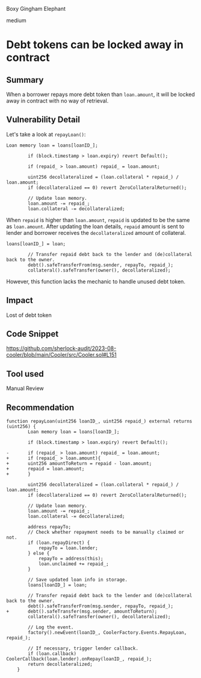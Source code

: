Boxy Gingham Elephant

medium

# Debt tokens can be locked away in contract
## Summary
When a borrower repays more debt token than `loan.amount`, it will be locked away in contract with no way of retrieval.
## Vulnerability Detail
Let's take a look at `repayLoan()`:
```solidity
Loan memory loan = loans[loanID_];

        if (block.timestamp > loan.expiry) revert Default();

        if (repaid_ > loan.amount) repaid_ = loan.amount;

        uint256 decollateralized = (loan.collateral * repaid_) / loan.amount;
        if (decollateralized == 0) revert ZeroCollateralReturned();

        // Update loan memory.
        loan.amount -= repaid_;
        loan.collateral -= decollateralized;
```
When `repaid` is higher than `loan.amount`, `repaid` is updated to be the same as `loan.amount`. After updating the loan details, 
`repaid` amount is sent to lender and borrower receives the `decollateralized` amount of collateral.
```solidity
loans[loanID_] = loan;

        // Transfer repaid debt back to the lender and (de)collateral back to the owner.
        debt().safeTransferFrom(msg.sender, repayTo, repaid_);
        collateral().safeTransfer(owner(), decollateralized);
```
However, this function lacks the mechanic to handle unused debt token.

## Impact
Lost of debt token

## Code Snippet
https://github.com/sherlock-audit/2023-08-cooler/blob/main/Cooler/src/Cooler.sol#L151
## Tool used

Manual Review

## Recommendation
```solidity
function repayLoan(uint256 loanID_, uint256 repaid_) external returns (uint256) {
        Loan memory loan = loans[loanID_];

        if (block.timestamp > loan.expiry) revert Default();

-       if (repaid_ > loan.amount) repaid_ = loan.amount;
+       if (repaid_ > loan.amount){
+       uint256 amountToReturn = repaid - loan.amount;
+       repaid = loan.amount;
+       }    

        uint256 decollateralized = (loan.collateral * repaid_) / loan.amount;
        if (decollateralized == 0) revert ZeroCollateralReturned();

        // Update loan memory.
        loan.amount -= repaid_;
        loan.collateral -= decollateralized;

        address repayTo;
        // Check whether repayment needs to be manually claimed or not.
        if (loan.repayDirect) {
            repayTo = loan.lender;
        } else {
            repayTo = address(this);
            loan.unclaimed += repaid_;
        }

        // Save updated loan info in storage.
        loans[loanID_] = loan;

        // Transfer repaid debt back to the lender and (de)collateral back to the owner.
        debt().safeTransferFrom(msg.sender, repayTo, repaid_);
+       debt().safeTransfer(msg.sender, amountToReturn);
        collateral().safeTransfer(owner(), decollateralized);

        // Log the event.
        factory().newEvent(loanID_, CoolerFactory.Events.RepayLoan, repaid_);

        // If necessary, trigger lender callback.
        if (loan.callback) CoolerCallback(loan.lender).onRepay(loanID_, repaid_);
        return decollateralized;
    }
```
